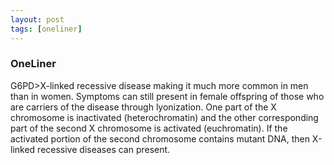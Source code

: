 ```yaml
---
layout: post
tags: [oneliner]
---
```



### OneLiner

G6PD>X-linked recessive disease making it much more common in men than in women. Symptoms can still present in female offspring of those who are carriers of the disease through lyonization. One part of the X chromosome is inactivated (heterochromatin) and the other corresponding part of the second X chromosome is activated (euchromatin).  If the activated portion of the second chromosome contains mutant DNA, then X-linked recessive diseases can present.

